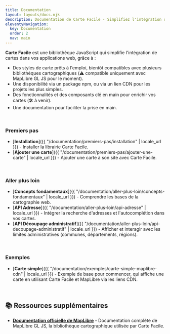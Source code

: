 ```yaml
---
title: Documentation
layout: layouts/docs.njk
description: Documentation de Carte Facile - Simplifiez l'intégration de cartes dans vos applications web.
eleventyNavigation:
  key: Documentation
  order: 2
  nav: main
---
```


**Carte Facile** est une bibliothèque JavaScript qui simplifie l'intégration de cartes dans vos applications web, grâce à :
- Des styles de carte prêts à l'emploi, bientôt compatibles avec plusieurs bibliothèques cartographiques (⚠️ compatible uniquement avec MapLibre GL JS pour le moment).
- Une disponibilité via un package npm, ou via un lien CDN pour les projets les plus simples.
- Des fonctionnalités et des composants clé en main pour enrichir vos cartes (🛠️ à venir).
- Une documentation pour faciliter la prise en main.

<br>

### Premiers pas

- [**Installation**]({{ "/documentation/premiers-pas/installation" | locale_url }}) - Installer la librairie Carte Facile.
- [**Ajouter une carte**]({{ "/documentation/premiers-pas/ajouter-une-carte" | locale_url }}) - Ajouter une carte à son site avec Carte Facile.
<!-- - [Alternatives]({{ "/documentation/premiers-pas/alternatives" | locale_url }}) - Utiliser Carte Facile avec Leaflet ou OpenLayers, plutôt que MapLibre. -->

<br>

### Aller plus loin

- [**Concepts fondamentaux**]({{ "/documentation/aller-plus-loin/concepts-fondamentaux" | locale_url }}) - Comprendre les bases de la cartographie web.
- [**API Adresse**]({{ "/documentation/aller-plus-loin/api-adresse" | locale_url }}) - Intégrer la recherche d'adresses et l'autocomplétion dans vos cartes.
- [**API Découpage administratif**]({{ "/documentation/aller-plus-loin/api-decoupage-administratif" | locale_url }}) - Afficher et interagir avec les limites administratives (communes, départements, régions).

<!-- ### Référence
- [Styles de carte](/documentation/api/mapstyle) - Documentation des styles disponibles
- [Composants](/documentation/api/composants) - Documentation des composants prêts à l'emploi
 -->
<br>

### Exemples
- [**Carte simple**]({{ "/documentation/exemples/carte-simple-maplibre-cdn" | locale_url }}) - Exemple de base pour commencer, qui affiche une carte en utilisant Carte Facile et MapLibre via les liens CDN.

<br>

## 📚 Ressources supplémentaires

- [**Documentation officielle de MapLibre**](https://maplibre.org/maplibre-gl-js/docs/) - Documentation complète de MapLibre GL JS, la bibliothèque cartographique utilisée par Carte Facile.
